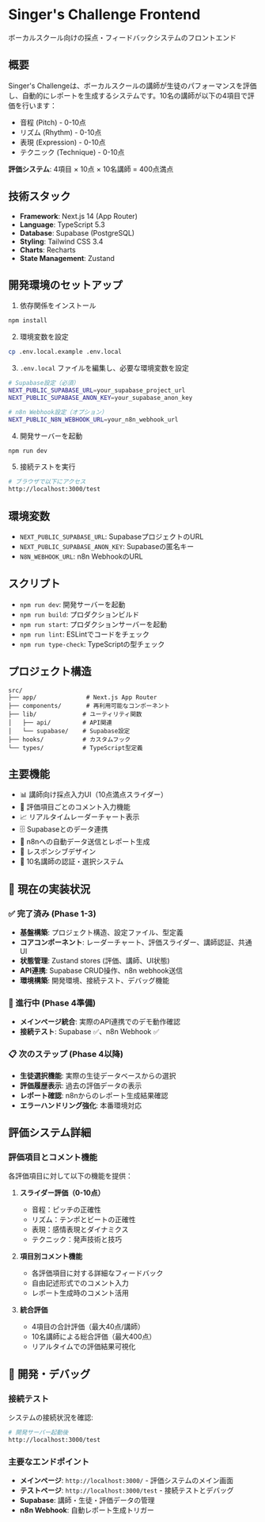 # Singer's Challenge Frontend

ボーカルスクール向けの採点・フィードバックシステムのフロントエンド

## 概要

Singer's Challengeは、ボーカルスクールの講師が生徒のパフォーマンスを評価し、自動的にレポートを生成するシステムです。10名の講師が以下の4項目で評価を行います：

- 音程 (Pitch) - 0-10点
- リズム (Rhythm) - 0-10点
- 表現 (Expression) - 0-10点
- テクニック (Technique) - 0-10点

**評価システム**: 4項目 × 10点 × 10名講師 = 400点満点

## 技術スタック

- **Framework**: Next.js 14 (App Router)
- **Language**: TypeScript 5.3
- **Database**: Supabase (PostgreSQL)
- **Styling**: Tailwind CSS 3.4
- **Charts**: Recharts
- **State Management**: Zustand

## 開発環境のセットアップ

1. 依存関係をインストール
```bash
npm install
```

2. 環境変数を設定
```bash
cp .env.local.example .env.local
```

3. `.env.local` ファイルを編集し、必要な環境変数を設定
```bash
# Supabase設定（必須）
NEXT_PUBLIC_SUPABASE_URL=your_supabase_project_url
NEXT_PUBLIC_SUPABASE_ANON_KEY=your_supabase_anon_key

# n8n Webhook設定（オプション）
NEXT_PUBLIC_N8N_WEBHOOK_URL=your_n8n_webhook_url
```

4. 開発サーバーを起動
```bash
npm run dev
```

5. 接続テストを実行
```bash
# ブラウザで以下にアクセス
http://localhost:3000/test
```

## 環境変数

- `NEXT_PUBLIC_SUPABASE_URL`: SupabaseプロジェクトのURL
- `NEXT_PUBLIC_SUPABASE_ANON_KEY`: Supabaseの匿名キー
- `N8N_WEBHOOK_URL`: n8n WebhookのURL

## スクリプト

- `npm run dev`: 開発サーバーを起動
- `npm run build`: プロダクションビルド
- `npm run start`: プロダクションサーバーを起動
- `npm run lint`: ESLintでコードをチェック
- `npm run type-check`: TypeScriptの型チェック

## プロジェクト構造

```
src/
├── app/              # Next.js App Router
├── components/       # 再利用可能なコンポーネント
├── lib/             # ユーティリティ関数
│   ├── api/         # API関連
│   └── supabase/    # Supabase設定
├── hooks/           # カスタムフック
└── types/           # TypeScript型定義
```

## 主要機能

- 📊 講師向け採点入力UI（10点満点スライダー）
- 📝 評価項目ごとのコメント入力機能
- 📈 リアルタイムレーダーチャート表示
- 🗄️ Supabaseとのデータ連携
- 🔄 n8nへの自動データ送信とレポート生成
- 📱 レスポンシブデザイン
- 👥 10名講師の認証・選択システム

## 🚀 現在の実装状況

### ✅ 完了済み (Phase 1-3)
- **基盤構築**: プロジェクト構造、設定ファイル、型定義
- **コアコンポーネント**: レーダーチャート、評価スライダー、講師認証、共通UI
- **状態管理**: Zustand stores (評価、講師、UI状態)
- **API連携**: Supabase CRUD操作、n8n webhook送信
- **環境構築**: 開発環境、接続テスト、デバッグ機能

### 🔄 進行中 (Phase 4準備)
- **メインページ統合**: 実際のAPI連携でのデモ動作確認
- **接続テスト**: Supabase ✅、n8n Webhook ✅

### 📋 次のステップ (Phase 4以降)
- **生徒選択機能**: 実際の生徒データベースからの選択
- **評価履歴表示**: 過去の評価データの表示
- **レポート確認**: n8nからのレポート生成結果確認
- **エラーハンドリング強化**: 本番環境対応

## 評価システム詳細

### 評価項目とコメント機能
各評価項目に対して以下の機能を提供：

1. **スライダー評価（0-10点）**
   - 音程：ピッチの正確性
   - リズム：テンポとビートの正確性
   - 表現：感情表現とダイナミクス
   - テクニック：発声技術と技巧

2. **項目別コメント機能**
   - 各評価項目に対する詳細なフィードバック
   - 自由記述形式でのコメント入力
   - レポート生成時のコメント活用

3. **統合評価**
   - 4項目の合計評価（最大40点/講師）
   - 10名講師による総合評価（最大400点）
   - リアルタイムでの評価結果可視化

## 🔧 開発・デバッグ

### 接続テスト
システムの接続状況を確認:
```bash
# 開発サーバー起動後
http://localhost:3000/test
```

### 主要なエンドポイント
- **メインページ**: `http://localhost:3000/` - 評価システムのメイン画面
- **テストページ**: `http://localhost:3000/test` - 接続テストとデバッグ
- **Supabase**: 講師・生徒・評価データの管理
- **n8n Webhook**: 自動レポート生成トリガー